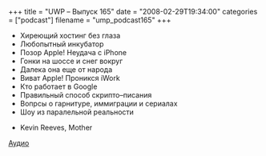 +++
title = "UWP – Выпуск 165"
date = "2008-02-29T19:34:00"
categories = ["podcast"]
filename = "ump_podcast165"
+++


- Хиреющий хостинг без глаза
- Любопытный инкубатор
- Позор Apple! Неудача с iPhone
- Гонки на шоссе и снег вокруг
- Далека она еще от народа
- Виват Apple! Проникся iWork
- Кто работает в Google
- Правильный способ скрипто–писания
- Вопрсы о гарнитуре, иммиграции и сериалах
- Шоу из паралельной реальности


* Kevin Reeves, Mother

[Аудио](https://podcast.umputun.com/media/ump_podcast165.mp3)
<audio src="https://podcast.umputun.com/media/ump_podcast165.mp3" preload="none">